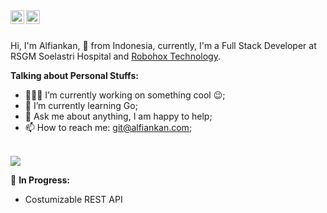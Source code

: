 

<a href="https://www.linkedin.com/in/alfian-nur-fathoni/">
  <img align="left" alt="" width="22px" src="https://cdn.jsdelivr.net/npm/simple-icons@v3/icons/linkedin.svg" />
</a>



<a href="https://www.instagram.com/alfiankann/">
  <img align="left" alt="" width="22px" src="https://cdn.jsdelivr.net/npm/simple-icons@v3/icons/instagram.svg" />
</a>






<br />
<br />

Hi, I'm Alfiankan, 🚀 from Indonesia, currently, I'm a Full Stack Developer at RSGM Soelastri Hospital and [Robohox Technology](http://robohox.com).

  
**Talking about Personal Stuffs:**

- 👨🏽‍💻 I’m currently working on something cool :wink:;
- 🌱 I’m currently learning Go; 
- 💬 Ask me about anything, I am happy to help;
- 📫 How to reach me: git@alfiankan.com;



<br/>
<img src="https://github-readme-stats.vercel.app/api/top-langs/?username=alfiankan&layout=compact&langs_count=10" />
<br/>

🚧 **In Progress:**
<!-- TODO-IST:START -->
- Costumizable REST API



<!--<p align="center"> <img src="https://github-readme-stats.vercel.app/api?username=alfiankan&show_icons=true&theme=gotham" alt="alfiankan" />-->




